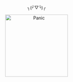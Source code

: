 <p align="center">
╮(╯▽╰)╭
</p>
<p align="center">
  <img src="https://media3.giphy.com/media/v1.Y2lkPTc5MGI3NjExMjhoZ2p3NnltZGFqOGw3dGY4OHFmNHY1dWhzbGl2NmppbXFqMGxhNSZlcD12MV9naWZzX3NlYXJjaCZjdD1n/wM2jsoKbVTur6/giphy.webp" width="200" alt="Panic">
</p>
